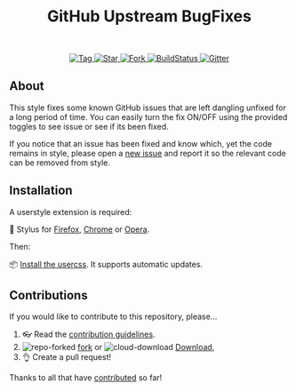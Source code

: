 <h1 align="center">GitHub Upstream BugFixes</h1>
<br>
<p align="center">
  <a href="https://github.com/StylishThemes/GitHub-Upstream-BugFixes/tags">
    <img src="https://img.shields.io/github/tag/StylishThemes/GitHub-Upstream-BugFixes.svg?label=tag" alt="Tag">
  </a>
  <a href="https://github.com/StylishThemes/GitHub-Upstream-BugFixes/stargazers">
    <img src="https://github-svg-buttons.herokuapp.com/star.svg?user=StylishThemes&repo=GitHub-Upstream-BugFixes&style=flat&background=007ec6" alt="Star">
  </a>
  <a href="https://github.com/StylishThemes/GitHub-Upstream-BugFixes/fork">
    <img src="https://github-svg-buttons.herokuapp.com/fork.svg?user=StylishThemes&repo=GitHub-Upstream-BugFixes&style=flat&background=007ec6" alt="Fork">
  </a>
  <a href="https://github.com/StylishThemes/GitHub-Upstream-BugFixes/actions">
    <img src="https://github.com/StylishThemes/GitHub-Upstream-BugFixes/workflows/CI/badge.svg" alt="BuildStatus">
  </a>
  <a href="https://gitter.im/StylishThemes/Lobby">
    <img src="https://img.shields.io/gitter/room/StylishThemes/GitHub-Upstream-BugFixes.js.svg?maxAge=2592000"  alt="Gitter">
  </a>
</p>

## About

This style fixes some known GitHub issues that are left dangling unfixed for a long period of time.
You can easily turn the fix ON/OFF using the provided toggles to see issue or see if its been fixed.

If you notice that an issue has been fixed and know which, yet the code remains in style,
please open a [new issue](https://github.com/StylishThemes/GitHub-Upstream-BugFixes/issues/new/choose) and report it so the relevant code can be removed from style.

## Installation

A userstyle extension is required:

🎨 Stylus for [Firefox](https://addons.mozilla.org/en-US/firefox/addon/styl-us/), [Chrome](https://chrome.google.com/webstore/detail/stylus/clngdbkpkpeebahjckkjfobafhncgmne) or [Opera](https://addons.opera.com/en-gb/extensions/details/stylus/).

Then:

📦 [Install the usercss](https://github.com/StylishThemes/GitHub-Upstream-BugFixes/raw/master/github-upstream-bugfixes.user.css). It supports automatic updates.

## Contributions

If you would like to contribute to this repository, please...

1. 👓 Read the [contribution guidelines](CONTRIBUTING.md).
2. ![repo-forked](https://user-images.githubusercontent.com/136959/42383736-c4cb0db8-80fd-11e8-91ca-12bae108bccc.png) [fork](https://github.com/StylishThemes/GitHub-Upstream-BugFixes/fork) or ![cloud-download](https://user-images.githubusercontent.com/136959/42401932-9ee9cae0-813d-11e8-8691-16e29a85d3b9.png)
[Download](https://github.com/StylishThemes/GitHub-Upstream-BugFixes/archive/master.zip),
3. 👌 Create a pull request!

Thanks to all that have [contributed](AUTHORS) so far!
